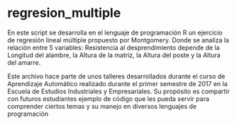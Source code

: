 # regresion_multiple
En este script se desarrolla en el lenguaje de programación R un ejercicio de regresión lineal múltiple propuesto por Montgomery.
Donde se analiza la relación entre 5 variables:  Resistencia al desprendimiento depende de la Longitud del alambre, la Altura de la matriz,
la Altura del poste y la Altura del amarre.

Este archivo hace parte de unos talleres desarrollados durante el curso de Aprendizaje Automático realizado durante el primer semestre de 2017 en la 
Escuela de Estudios Industriales y Empresariales. Su propósito es compartir con futuros estudiantes ejemplo de código que les pueda servir
para comprender ciertos temas y su manejo en diversos lenguajes de programación
